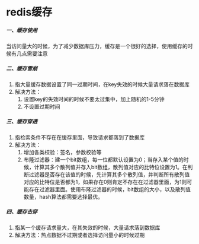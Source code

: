 # redis缓存

##### 一、缓存使用

当访问量大的时候，为了减少数据库压力，缓存是一个很好的选择，使用缓存的时候有几点需要注意

##### 二、缓存雪崩

1. 指大量缓存数据设置了同一过期时间，在key失效的时候大量请求落在数据库
2. 解决方法：
   1. 设置key的失效时间的时候不要太过集中，加上随机的1-5分钟
   2. 不设置过期时间

##### 三、缓存穿透

1. 指检索条件不存在在缓存里面，导致请求都落到了数据库
2. 解决方法：
   1. 增加各类校验：签名，参数校验等
   2. 布隆过滤器：建一个bit数组，每一位都默认设置为0；当存入某个值的时候，计算其多个散列值并存入bit数组，散列值对应的比特位设置为1。在判断过滤器是否存在该值的时候，先计算其多个散列值，并判断所有散列值对应的比特位是否都为1，如果存在0则肯定不存在在过滤器里面，为1则可能存在过滤器里面。使用布隆过滤器的时候，bit数组的大小，以及散列值数量，hash算法都需要选择最优。

##### 四、缓存击穿

1. 指某一个缓存请求量大，在其失效的时候，大量请求落到数据库
2. 解决方法：热点数据不过期或者选择访问量小的时候过期

